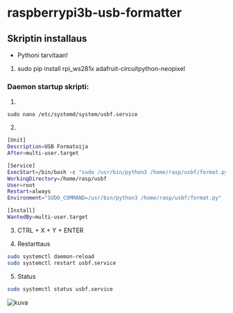 # raspberrypi3b-usb-formatter

## Skriptin installaus
- Pythoni tarvitaan!


1. sudo pip install rpi_ws281x adafruit-circuitpython-neopixel 


### Daemon startup skripti:

1. 
```
sudo nano /etc/systemd/system/usbf.service
```

2.

```bash
[Unit]
Description=USB Formatoija
After=multi-user.target

[Service]
ExecStart=/bin/bash -c "sudo /usr/bin/python3 /home/rasp/usbf/format.py"
WorkingDirectory=/home/rasp/usbf
User=root
Restart=always
Environment="SUDO_COMMAND=/usr/bin/python3 /home/rasp/usbf/format.py"

[Install]
WantedBy=multi-user.target
```

3. CTRL + X + Y + ENTER

4. Restarttaus

```bash
sudo systemctl daemon-reload
sudo systemctl restart usbf.service
```

5. Status

```bash
sudo systemctl status usbf.service
```


![kuva](https://github.com/mazkdevf/raspberrypi3b-usb-formatter/assets/79049205/c7461e8e-4052-471b-987e-ed7ff4444b51)

